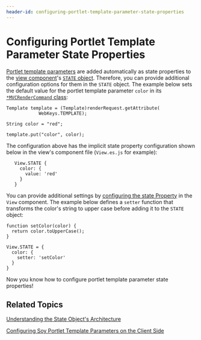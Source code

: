 ```yaml
---
header-id: configuring-portlet-template-parameter-state-properties
---
```


# Configuring Portlet Template Parameter State Properties

[Portlet template parameters](/docs/7-0/tutorials/-/knowledge_base/t/creating-a-soy-portlet#using-portlet-template-parameters-in-the-soy-template) 
are added automatically as state properties to the 
[view component](/docs/7-0/tutorials/-/knowledge_base/t/creating-a-soy-portlet#configuring-the-view-layer)'s 
[`STATE` object](/docs/7-0/tutorials/-/knowledge_base/t/understanding-the-state-object-architecture). 
Therefore, you can provide additional configuration options for them in the 
`STATE` object. The example below sets the default value for the portlet 
template parameter `color` in its 
[`*MVCRenderCommand` class](/docs/7-0/tutorials/-/knowledge_base/t/creating-a-soy-portlet#render-logic):

    Template template = (Template)renderRequest.getAttribute(
    			WebKeys.TEMPLATE);
          
    String color = "red";

    template.put("color", color);

The configuration above has the implicit state property configuration shown 
below in the view's component file (`View.es.js` for example):

       View.STATE {
         color: {
           value: 'red'
         }
       }

You can provide additional settings by 
[configuring the state Property](/docs/7-0/tutorials/-/knowledge_base/t/understanding-the-state-object-architecture) 
in the `View` component. The example below defines a `setter` function that 
transforms the color's string to upper case before adding it to the `STATE` 
object:

    function setColor(color) {
      return color.toUpperCase();
    }

    View.STATE = {
      color: {
        setter: 'setColor'      
      }
    }

Now you know how to configure portlet template parameter state properties!

## Related Topics

[Understanding the State Object's Architecture](/docs/7-0/tutorials/-/knowledge_base/t/understanding-the-state-object-architecture)

[Configuring Soy Portlet Template Parameters on the Client Side](/docs/7-0/tutorials/-/knowledge_base/t/configuring-soy-portlet-template-parameters-on-the-client-side)

